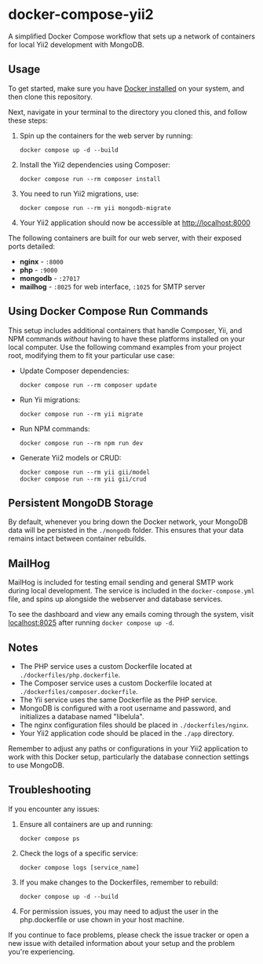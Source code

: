 # docker-compose-yii2
A simplified Docker Compose workflow that sets up a network of containers for local Yii2 development with MongoDB.

## Usage
To get started, make sure you have [Docker installed](https://docs.docker.com/get-docker/) on your system, and then clone this repository.

Next, navigate in your terminal to the directory you cloned this, and follow these steps:

1. Spin up the containers for the web server by running:
   ```
   docker compose up -d --build
   ```

2. Install the Yii2 dependencies using Composer:
   ```
   docker compose run --rm composer install
   ```

3. You need to run Yii2 migrations, use:
   ```
   docker compose run --rm yii mongodb-migrate
   ```

4. Your Yii2 application should now be accessible at [http://localhost:8000](http://localhost:8000)

The following containers are built for our web server, with their exposed ports detailed:

- **nginx** - `:8000`
- **php** - `:9000`
- **mongodb** - `:27017`
- **mailhog** - `:8025` for web interface, `:1025` for SMTP server

## Using Docker Compose Run Commands

This setup includes additional containers that handle Composer, Yii, and NPM commands *without* having to have these platforms installed on your local computer. Use the following command examples from your project root, modifying them to fit your particular use case:

- Update Composer dependencies:
  ```
  docker compose run --rm composer update
  ```

- Run Yii migrations:
  ```
  docker compose run --rm yii migrate
  ```

- Run NPM commands:
  ```
  docker compose run --rm npm run dev
  ```

- Generate Yii2 models or CRUD:
  ```
  docker compose run --rm yii gii/model
  docker compose run --rm yii gii/crud
  ```

## Persistent MongoDB Storage

By default, whenever you bring down the Docker network, your MongoDB data will be persisted in the `./mongodb` folder. This ensures that your data remains intact between container rebuilds.

## MailHog

MailHog is included for testing email sending and general SMTP work during local development. The service is included in the `docker-compose.yml` file, and spins up alongside the webserver and database services.

To see the dashboard and view any emails coming through the system, visit [localhost:8025](http://localhost:8025) after running `docker compose up -d`.

## Notes

- The PHP service uses a custom Dockerfile located at `./dockerfiles/php.dockerfile`.
- The Composer service uses a custom Dockerfile located at `./dockerfiles/composer.dockerfile`.
- The Yii service uses the same Dockerfile as the PHP service.
- MongoDB is configured with a root username and password, and initializes a database named "libelula".
- The nginx configuration files should be placed in `./dockerfiles/nginx`.
- Your Yii2 application code should be placed in the `./app` directory.

Remember to adjust any paths or configurations in your Yii2 application to work with this Docker setup, particularly the database connection settings to use MongoDB.

## Troubleshooting

If you encounter any issues:

1. Ensure all containers are up and running:
   ```
   docker compose ps
   ```

2. Check the logs of a specific service:
   ```
   docker compose logs [service_name]
   ```

3. If you make changes to the Dockerfiles, remember to rebuild:
   ```
   docker compose up -d --build
   ```

4. For permission issues, you may need to adjust the user in the php.dockerfile or use chown in your host machine.

If you continue to face problems, please check the issue tracker or open a new issue with detailed information about your setup and the problem you're experiencing.
